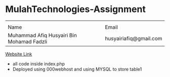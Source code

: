 # MulahTechnologies-Assignment
<table>
  <th>
    <tr>
      <td>Name</td>
      <td>Email</td>
    </tr>
    <tr>
      <td>Muhammad Afiq Husyairi Bin Mohamad Fadzli</td>
      <td>husyairiafiq@gmail.com</td>
    </tr>
  </th>
</table>

<a href="https://mulah-assessment.000webhostapp.com/">Website Link</a>

- all code inside index.php
- Deployed using 000webhost and using MYSQL to store table1
